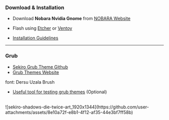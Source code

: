 ### Download & Installation

- Download **Nobara Nvidia Gnome** from [NOBARA Website](https://nobaraproject.org/download-nobara/)
  
- Flash using [Etcher](https://etcher.balena.io/) or [Ventoy](https://www.ventoy.net/en/index.html)
  
- [Installation Guidelines](https://wiki.nobaraproject.org/en/new-user-guide-general-guidelines)

---

### Grub



- [Sekiro Grub Theme Github](https://github.com/semimqmo/sekiro_grub_theme)
- [Grub Themes Website](https://www.gnome-look.org/browse?cat=109&ord=latest)

font: Dersu Uzala Brush

- [Useful tool for testing grub themes](https://github.com/hartwork/grub2-theme-preview) (Optional)

  
<br>
![sekiro-shadows-die-twice-art_1920x1344](https://github.com/user-attachments/assets/8e10a72f-e8b1-4f12-af35-44e3bf7ff58b)
<br>
